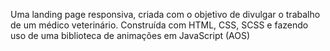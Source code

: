 Uma landing page responsiva, criada com o objetivo de divulgar o trabalho de um médico veterinário. Construída com HTML, CSS, SCSS e fazendo uso de uma biblioteca de animações em JavaScript (AOS)
